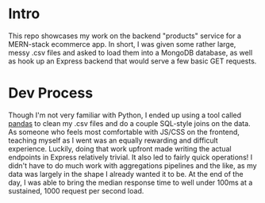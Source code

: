 # Intro
This repo showcases my work on the backend "products" service for a MERN-stack ecommerce app. In short, I was given some rather large, messy .csv files and asked to load them into a MongoDB database, as well as hook up an Express backend that would serve a few basic GET requests. 

# Dev Process
Though I'm not very familiar with Python, I ended up using a tool called [pandas](https://pandas.pydata.org/) to clean my .csv files and do a couple SQL-style joins on the data. As someone who feels most comfortable with JS/CSS on the frontend, teaching myself as I went was an equally rewarding and difficult experience. Luckily, doing that work upfront made writing the actual endpoints in Express relatively trivial. It also led to fairly quick operations! I didn't have to do much work with aggregations pipelines and the like, as my data was largely in the shape I already wanted it to be. At the end of the day, I was able to bring the median response time to well under 100ms at a sustained, 1000 request per second load.
